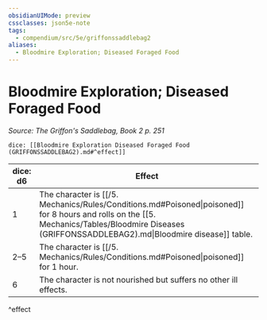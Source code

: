 ```yaml
---
obsidianUIMode: preview
cssclasses: json5e-note
tags:
  - compendium/src/5e/griffonssaddlebag2
aliases:
  - Bloodmire Exploration; Diseased Foraged Food
---
```

# Bloodmire Exploration; Diseased Foraged Food
*Source: The Griffon's Saddlebag, Book 2 p. 251* 

`dice: [[Bloodmire Exploration Diseased Foraged Food (GRIFFONSSADDLEBAG2).md#^effect]]`

| dice: d6 | Effect |
|----------|--------|
| 1 | The character is [[/5. Mechanics/Rules/Conditions.md#Poisoned\|poisoned]] for 8 hours and rolls on the [[5. Mechanics/Tables/Bloodmire Diseases (GRIFFONSSADDLEBAG2).md\|Bloodmire disease]] table. |
| 2–5 | The character is [[/5. Mechanics/Rules/Conditions.md#Poisoned\|poisoned]] for 1 hour. |
| 6 | The character is not nourished but suffers no other ill effects. |
^effect
